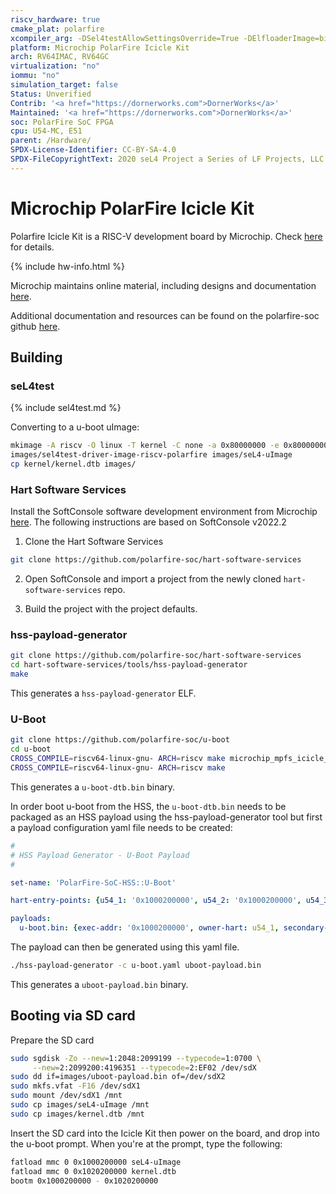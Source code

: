```yaml
---
riscv_hardware: true
cmake_plat: polarfire
xcompiler_arg: -DSel4testAllowSettingsOverride=True -DElfloaderImage=binary -DKernelVerificationBuild=OFF
platform: Microchip PolarFire Icicle Kit
arch: RV64IMAC, RV64GC
virtualization: "no"
iommu: "no"
simulation_target: false
Status: Unverified
Contrib: '<a href="https://dornerworks.com">DornerWorks</a>'
Maintained: '<a href="https://dornerworks.com">DornerWorks</a>'
soc: PolarFire SoC FPGA
cpu: U54-MC, E51
parent: /Hardware/
SPDX-License-Identifier: CC-BY-SA-4.0
SPDX-FileCopyrightText: 2020 seL4 Project a Series of LF Projects, LLC.
---
```


# Microchip PolarFire Icicle Kit

Polarfire Icicle Kit is a RISC-V development board by Microchip. Check
[here](https://www.microchip.com/en-us/development-tool/MPFS-ICICLE-KIT-ES) for details.

{% include hw-info.html %}

Microchip maintains online material, including designs and documentation
[here](https://www.microchip.com/en-us/products/fpgas-and-plds/system-on-chip-fpgas/polarfire-soc-fpgas#documentation).

Additional documentation and resources can be found on the polarfire-soc github
[here](https://github.com/polarfire-soc/).

## Building
### seL4test

{% include sel4test.md %}

Converting to a u-boot uImage:
```bash
mkimage -A riscv -O linux -T kernel -C none -a 0x80000000 -e 0x80000000 -n sel4test -d \
images/sel4test-driver-image-riscv-polarfire images/seL4-uImage
cp kernel/kernel.dtb images/
```

### Hart Software Services

Install the SoftConsole software development environment from Microchip
[here](https://www.microchip.com/en-us/products/fpgas-and-plds/fpga-and-soc-design-tools/soc-fpga/softconsole).
The following instructions are based on SoftConsole v2022.2

1. Clone the Hart Software Services
```bash
git clone https://github.com/polarfire-soc/hart-software-services
```

2. Open SoftConsole and import a project from the newly cloned `hart-software-services` repo.

3. Build the project with the project defaults.

### hss-payload-generator
```bash
git clone https://github.com/polarfire-soc/hart-software-services
cd hart-software-services/tools/hss-payload-generator
make
```

This generates a `hss-payload-generator` ELF.

### U-Boot
```bash
git clone https://github.com/polarfire-soc/u-boot
cd u-boot
CROSS_COMPILE=riscv64-linux-gnu- ARCH=riscv make microchip_mpfs_icicle_defconfig
CROSS_COMPILE=riscv64-linux-gnu- ARCH=riscv make
```

This generates a `u-boot-dtb.bin` binary.

In order boot u-boot from the HSS, the `u-boot-dtb.bin` needs to be packaged as an HSS payload using
the hss-payload-generator tool but first a payload configuration yaml file needs to be created:

```yaml
#
# HSS Payload Generator - U-Boot Payload
#

set-name: 'PolarFire-SoC-HSS::U-Boot'

hart-entry-points: {u54_1: '0x1000200000', u54_2: '0x1000200000', u54_3: '0x1000200000', u54_4: '0x1000200000'}

payloads:
  u-boot.bin: {exec-addr: '0x1000200000', owner-hart: u54_1, secondary-hart: u54_2, secondary-hart: u54_3, secondary-hart: u54_4, priv-mode: prv_s }

```

The payload can then be generated using this yaml file.
```bash
./hss-payload-generator -c u-boot.yaml uboot-payload.bin
```

This generates a `uboot-payload.bin` binary.

## Booting via SD card

Prepare the SD card
```sh
sudo sgdisk -Zo --new=1:2048:2099199 --typecode=1:0700 \
     --new=2:2099200:4196351 --typecode=2:EF02 /dev/sdX
sudo dd if=images/uboot-payload.bin of=/dev/sdX2
sudo mkfs.vfat -F16 /dev/sdX1
sudo mount /dev/sdX1 /mnt
sudo cp images/seL4-uImage /mnt
sudo cp images/kernel.dtb /mnt
```

Insert the SD card into the Icicle Kit then power on the board, and drop into the u-boot
prompt. When you're at the prompt, type the following:
```bash
fatload mmc 0 0x1000200000 seL4-uImage
fatload mmc 0 0x1020200000 kernel.dtb
bootm 0x1000200000 - 0x1020200000
```

